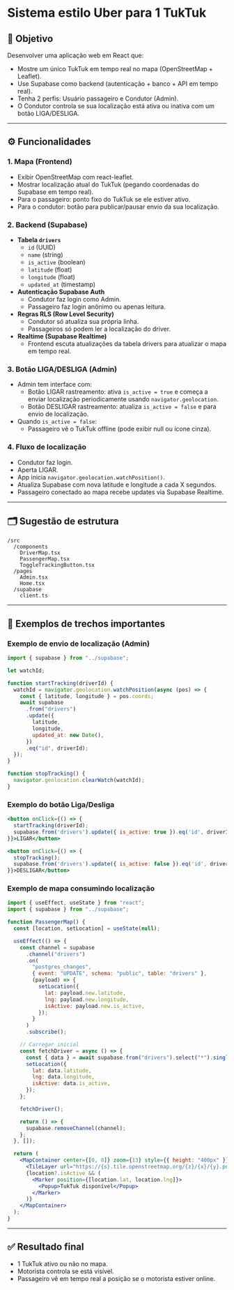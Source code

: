 # Sistema estilo Uber para 1 TukTuk

## 📌 Objetivo

Desenvolver uma aplicação web em React que:

- Mostre um único TukTuk em tempo real no mapa (OpenStreetMap + Leaflet).
- Use Supabase como backend (autenticação + banco + API em tempo real).
- Tenha 2 perfis: Usuário passageiro e Condutor (Admin).
- O Condutor controla se sua localização está ativa ou inativa com um botão LIGA/DESLIGA.

---

## ⚙️ Funcionalidades

### 1. Mapa (Frontend)

- Exibir OpenStreetMap com react-leaflet.
- Mostrar localização atual do TukTuk (pegando coordenadas do Supabase em tempo real).
- Para o passageiro: ponto fixo do TukTuk se ele estiver ativo.
- Para o condutor: botão para publicar/pausar envio da sua localização.

### 2. Backend (Supabase)

- **Tabela `drivers`**
  - `id` (UUID)
  - `name` (string)
  - `is_active` (boolean)
  - `latitude` (float)
  - `longitude` (float)
  - `updated_at` (timestamp)
- **Autenticação Supabase Auth**
  - Condutor faz login como Admin.
  - Passageiro faz login anônimo ou apenas leitura.
- **Regras RLS (Row Level Security)**
  - Condutor só atualiza sua própria linha.
  - Passageiros só podem ler a localização do driver.
- **Realtime (Supabase Realtime)**
  - Frontend escuta atualizações da tabela drivers para atualizar o mapa em tempo real.

### 3. Botão LIGA/DESLIGA (Admin)

- Admin tem interface com:
  - Botão LIGAR rastreamento: ativa `is_active = true` e começa a enviar localização periodicamente usando `navigator.geolocation`.
  - Botão DESLIGAR rastreamento: atualiza `is_active = false` e para envio de localização.
- Quando `is_active = false`:
  - Passageiro vê o TukTuk offline (pode exibir null ou ícone cinza).

### 4. Fluxo de localização

- Condutor faz login.
- Aperta LIGAR.
- App inicia `navigator.geolocation.watchPosition()`.
- Atualiza Supabase com nova latitude e longitude a cada X segundos.
- Passageiro conectado ao mapa recebe updates via Supabase Realtime.

---

## 🗂️ Sugestão de estrutura

```
/src
  /components
    DriverMap.tsx
    PassengerMap.tsx
    ToggleTrackingButton.tsx
  /pages
    Admin.tsx
    Home.tsx
  /supabase
    client.ts
```

---

## 🧩 Exemplos de trechos importantes

### Exemplo de envio de localização (Admin)

```js
import { supabase } from "../supabase";

let watchId;

function startTracking(driverId) {
  watchId = navigator.geolocation.watchPosition(async (pos) => {
    const { latitude, longitude } = pos.coords;
    await supabase
      .from("drivers")
      .update({
        latitude,
        longitude,
        updated_at: new Date(),
      })
      .eq("id", driverId);
  });
}

function stopTracking() {
  navigator.geolocation.clearWatch(watchId);
}
```

### Exemplo do botão Liga/Desliga

```jsx
<button onClick={() => {
  startTracking(driverId);
  supabase.from('drivers').update({ is_active: true }).eq('id', driverId);
}}>LIGAR</button>

<button onClick={() => {
  stopTracking();
  supabase.from('drivers').update({ is_active: false }).eq('id', driverId);
}}>DESLIGAR</button>
```

### Exemplo de mapa consumindo localização

```jsx
import { useEffect, useState } from "react";
import { supabase } from "../supabase";

function PassengerMap() {
  const [location, setLocation] = useState(null);

  useEffect(() => {
    const channel = supabase
      .channel("drivers")
      .on(
        "postgres_changes",
        { event: "UPDATE", schema: "public", table: "drivers" },
        (payload) => {
          setLocation({
            lat: payload.new.latitude,
            lng: payload.new.longitude,
            isActive: payload.new.is_active,
          });
        }
      )
      .subscribe();

    // Carregar inicial
    const fetchDriver = async () => {
      const { data } = await supabase.from("drivers").select("*").single();
      setLocation({
        lat: data.latitude,
        lng: data.longitude,
        isActive: data.is_active,
      });
    };

    fetchDriver();

    return () => {
      supabase.removeChannel(channel);
    };
  }, []);

  return (
    <MapContainer center={[0, 0]} zoom={13} style={{ height: "400px" }}>
      <TileLayer url="https://{s}.tile.openstreetmap.org/{z}/{x}/{y}.png" />
      {location?.isActive && (
        <Marker position={[location.lat, location.lng]}>
          <Popup>TukTuk disponível</Popup>
        </Marker>
      )}
    </MapContainer>
  );
}
```

---

## ✅ Resultado final

- 1 TukTuk ativo ou não no mapa.
- Motorista controla se está visível.
- Passageiro vê em tempo real a posição se o motorista estiver online.
